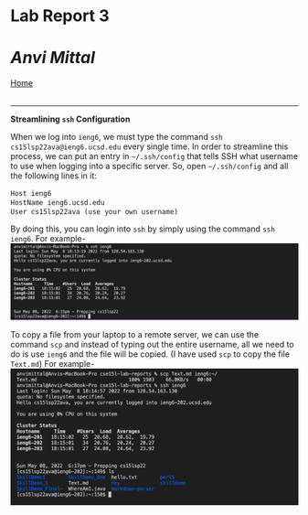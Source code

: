 # Lab Report 3
# *Anvi Mittal*

[Home](index.html)
<br />
<br />

***

**Streamlining `ssh` Configuration**

When we log into `ieng6`, we must type the command `ssh cs15lsp22ava@ieng6.ucsd.edu` every single time. In order to streamline this process, we can put an entry in `~/.ssh/config` that tells SSH what username to use when logging into a specific server. So, open `~/.ssh/config` and all the following lines in it:

```
Host ieng6
HostName ieng6.ucsd.edu
User cs15lsp22ava (use your own username)
```


By doing this, you can login into `ssh` by simply using the command `ssh ieng6`. For example-
![Image](ssh_ieng6.png)

To copy a file from your laptop to a remote server, we can use the command `scp` and instead of typing out the entire username, all we need to do is use `ieng6` and the file will be copied. (I have used `scp` to copy the file `Text.md`)
For example-
![Image](scp.png)